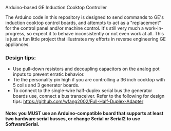 Arduino-based GE Induction Cooktop Controller

The Arduino code in this repository is designed to send commands to GE's induction cooktop control boards, and attempts to act as a "replacement" for the control panel and/or machine control.
It's still very much a work-in-progress, so expect it to behave inconsistently or not even work at all. This is just a fun little project that illustrates my efforts in reverse engineering GE appliances.


### Design tips:
- Use pull-down resistors and decoupling capacitors on the analog pot inputs to prevent erratic behavior.
- Tie the personality pin high if you are controlling a 36 inch cooktop with 5 coils and 3 generator boards.
- To connect to the single-wire half-duplex serial bus the generator boards use, connect a bus transceiver. Refer to the following for design tips: https://github.com/wfang2002/Full-Half-Duplex-Adapter

#### Note: you MUST use an Arduino-compatible board that supports at least two hardware serial busses, or change Serial or Serial2 to use SoftwareSerial.
